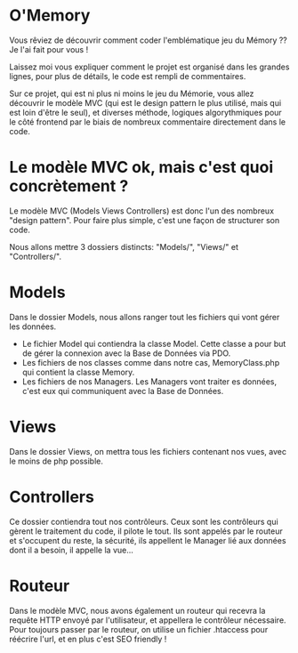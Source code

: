 # O'Memory

Vous rêviez de découvrir comment coder l'emblématique jeu du Mémory ?? 
Je l'ai fait pour vous !

Laissez moi vous expliquer comment le projet est organisé dans les grandes lignes, pour plus de détails, 
le code est rempli de commentaires.

Sur ce projet, qui est ni plus ni moins le jeu du Mémorie, vous allez découvrir le modèle MVC (qui est le design pattern le plus utilisé, mais qui est loin d'être le seul), et diverses méthode, logiques algorythmiques pour le côté frontend par le biais de nombreux commentaire directement dans le code.

# Le modèle MVC ok, mais c'est quoi concrètement ?

Le modèle MVC (Models Views Controllers) est donc l'un des nombreux "design pattern". Pour faire plus simple, c'est une façon de structurer son code.

Nous allons mettre 3 dossiers distincts: "Models/", "Views/" et "Controllers/".

# Models

Dans le dossier Models, nous allons ranger tout les fichiers qui vont gérer les données. 

- Le fichier Model qui contiendra la classe Model. Cette classe a pour but de gérer la connexion avec la Base de Données via PDO.
- Les fichiers de nos classes comme dans notre cas, MemoryClass.php qui contient la classe Memory.
- Les fichiers de nos Managers. Les Managers vont traiter es données, c'est eux qui communiquent avec la Base de Données.

# Views

Dans le dossier Views, on mettra tous les fichiers contenant nos vues, avec le moins de php possible.

# Controllers

Ce dossier contiendra tout nos contrôleurs. Ceux sont les contrôleurs qui gèrent le traitement du code, il pilote le tout. Ils sont appelés par le routeur et s'occupent du reste, la sécurité, ils appellent le Manager lié aux données dont il a besoin, il appelle la vue...

# Routeur

Dans le modèle MVC, nous avons également un routeur qui recevra la requête HTTP envoyé par l'utilisateur, et appellera le contrôleur nécessaire.
Pour toujours passer par le routeur, on utilise un fichier .htaccess pour réécrire l'url, et en plus c'est SEO friendly !
